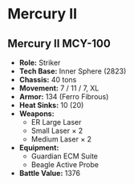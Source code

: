 # Mercury II
## Mercury II MCY-100
- **Role:** Striker
- **Tech Base:** Inner Sphere (2823)
- **Chassis:** 40 tons
- **Movement:** 7 / 11 / 7, XL
- **Armor:** 134 (Ferro Fibrous)
- **Heat Sinks:** 10 (20)
- **Weapons:**
  - ER Large Laser
  - Small Laser × 2
  - Medium Laser × 2
- **Equipment:**
  - Guardian ECM Suite
  - Beagle Active Probe
- **Battle Value:** 1376

